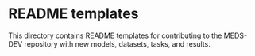 # README templates 

This directory contains README templates for contributing to the MEDS-DEV repository with new
models, datasets, tasks, and results.

